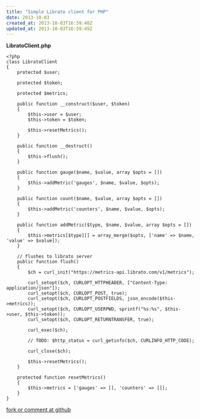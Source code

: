```yaml
---
title: "Simple Librato client for PHP"
date: 2013-10-03
created_at: 2013-10-03T16:59:48Z
updated_at: 2013-10-03T16:59:49Z
---
```


<strong>LibratoClient.php</strong>

    <?php
    class LibratoClient
    {
        protected $user;

        protected $token;

        protected $metrics;

        public function __construct($user, $token)
        {
            $this->user = $user;
            $this->token = $token;

            $this->resetMetrics();
        }

        public function __destruct()
        {
            $this->flush();
        }

        public function gauge($name, $value, array $opts = [])
        {
            $this->addMetric('gauges', $name, $value, $opts);
        }

        public function count($name, $value, array $opts = [])
        {
            $this->addMetric('counters', $name, $value, $opts);
        }

        public function addMetric($type, $name, $value, array $opts = [])
        {
            $this->metrics[$type][] = array_merge($opts, ['name' => $name, 'value' => $value]);
        }

        // flushes to librato server
        public function flush()
        {
            $ch = curl_init("https://metrics-api.librato.com/v1/metrics");

            curl_setopt($ch, CURLOPT_HTTPHEADER, ["Content-Type: application/json"]);
            curl_setopt($ch, CURLOPT_POST, true);
            curl_setopt($ch, CURLOPT_POSTFIELDS, json_encode($this->metrics));
            curl_setopt($ch, CURLOPT_USERPWD, sprintf("%s:%s", $this->user, $this->token));
            curl_setopt($ch, CURLOPT_RETURNTRANSFER, true);

            curl_exec($ch);

            // TODO: $http_status = curl_getinfo($ch, CURLINFO_HTTP_CODE);

            curl_close($ch);

            $this->resetMetrics();
        }

        protected function resetMetrics()
        {
            $this->metrics = ['gauges' => [], 'counters' => []];
        }
    }


[fork or comment at github](https://gist.github.com/6813174)
